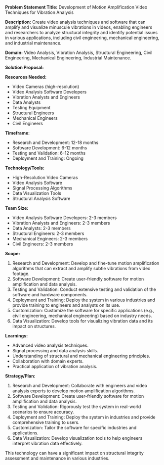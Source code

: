 **Problem Statement Title:** Development of Motion Amplification Video Techniques for Vibration Analysis

**Description:** Create video analysis techniques and software that can amplify and visualize minuscule vibrations in videos, enabling engineers and researchers to analyze structural integrity and identify potential issues in various applications, including civil engineering, mechanical engineering, and industrial maintenance.

**Domain:** Video Analysis, Vibration Analysis, Structural Engineering, Civil Engineering, Mechanical Engineering, Industrial Maintenance.

**Solution Proposal:**

**Resources Needed:**
- Video Cameras (high-resolution)
- Video Analysis Software Developers
- Vibration Analysts and Engineers
- Data Analysts
- Testing Equipment
- Structural Engineers
- Mechanical Engineers
- Civil Engineers

**Timeframe:**
- Research and Development: 12-18 months
- Software Development: 6-12 months
- Testing and Validation: 6-12 months
- Deployment and Training: Ongoing

**Technology/Tools:**
- High-Resolution Video Cameras
- Video Analysis Software
- Signal Processing Algorithms
- Data Visualization Tools
- Structural Analysis Software

**Team Size:**
- Video Analysis Software Developers: 2-3 members
- Vibration Analysts and Engineers: 2-3 members
- Data Analysts: 2-3 members
- Structural Engineers: 2-3 members
- Mechanical Engineers: 2-3 members
- Civil Engineers: 2-3 members

**Scope:**
1. Research and Development: Develop and fine-tune motion amplification algorithms that can extract and amplify subtle vibrations from video footage.
2. Software Development: Create user-friendly software for motion amplification and data analysis.
3. Testing and Validation: Conduct extensive testing and validation of the software and hardware components.
4. Deployment and Training: Deploy the system in various industries and provide training to engineers and analysts on its use.
5. Customization: Customize the software for specific applications (e.g., civil engineering, mechanical engineering) based on industry needs.
6. Data Visualization: Develop tools for visualizing vibration data and its impact on structures.

**Learnings:**
- Advanced video analysis techniques.
- Signal processing and data analysis skills.
- Understanding of structural and mechanical engineering principles.
- Collaboration with domain experts.
- Practical application of vibration analysis.

**Strategy/Plan:**
1. Research and Development: Collaborate with engineers and video analysis experts to develop motion amplification algorithms.
2. Software Development: Create user-friendly software for motion amplification and data analysis.
3. Testing and Validation: Rigorously test the system in real-world scenarios to ensure accuracy.
4. Deployment and Training: Deploy the system in industries and provide comprehensive training to users.
5. Customization: Tailor the software for specific industries and applications.
6. Data Visualization: Develop visualization tools to help engineers interpret vibration data effectively.

This technology can have a significant impact on structural integrity assessment and maintenance in various industries.